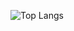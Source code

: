 ![Top Langs](https://github-readme-stats.vercel.app/api/top-langs/?username=jake-t-dev&theme=github_dark_dimmed&hide=XSLT,HTML,CSS&layout=donut)
